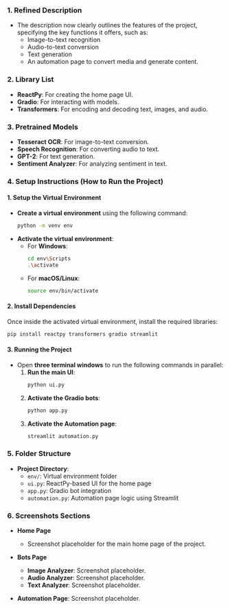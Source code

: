 ### 1. **Refined Description**
- The description now clearly outlines the features of the project, specifying the key functions it offers, such as:
  - Image-to-text recognition
  - Audio-to-text conversion
  - Text generation
  - An automation page to convert media and generate content.

### 2. **Library List**
- **ReactPy**: For creating the home page UI.
- **Gradio**: For interacting with models.
- **Transformers**: For encoding and decoding text, images, and audio.

### 3. **Pretrained Models**
- **Tesseract OCR**: For image-to-text conversion.
- **Speech Recognition**: For converting audio to text.
- **GPT-2**: For text generation.
- **Sentiment Analyzer**: For analyzing sentiment in text.

### 4. **Setup Instructions (How to Run the Project)**

#### 1. **Setup the Virtual Environment**
- **Create a virtual environment** using the following command:
  ```bash
  python -m venv env
  ```
- **Activate the virtual environment**:
  - For **Windows**:
    ```bash
    cd env\Scripts
    .\activate
    ```
  - For **macOS/Linux**:
    ```bash
    source env/bin/activate
    ```

#### 2. **Install Dependencies**
Once inside the activated virtual environment, install the required libraries:
```bash
pip install reactpy transformers gradio streamlit
```

#### 3. **Running the Project**
- Open **three terminal windows** to run the following commands in parallel:
  1. **Run the main UI**:
     ```bash
     python ui.py
     ```
  2. **Activate the Gradio bots**:
     ```bash
     python app.py
     ```
  3. **Activate the Automation page**:
     ```bash
     streamlit automation.py
     ```

### 5. **Folder Structure**
- **Project Directory**:
  - `env/`: Virtual environment folder
  - `ui.py`: ReactPy-based UI for the home page
  - `app.py`: Gradio bot integration
  - `automation.py`: Automation page logic using Streamlit

### 6. **Screenshots Sections**
- **Home Page**
  - Screenshot placeholder for the main home page of the project.
  
- **Bots Page**
  - **Image Analyzer**: Screenshot placeholder.
  - **Audio Analyzer**: Screenshot placeholder.
  - **Text Analyzer**: Screenshot placeholder.

- **Automation Page**: Screenshot placeholder.
